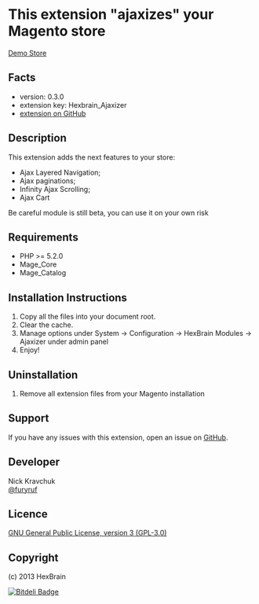 This extension "ajaxizes" your Magento store
=====================
[Demo Store](http://hexbrain.my.phpcloud.com/store)

Facts
-----
- version: 0.3.0
- extension key: Hexbrain_Ajaxizer
- [extension on GitHub](https://github.com/HexBrain/Ajaxizer)

Description
-----------
This extension adds the next features to your store:
- Ajax Layered Navigation;
- Ajax paginations;
- Infinity Ajax Scrolling;
- Ajax Cart

Be careful module is still beta, you can use it on your own risk

Requirements
------------
- PHP >= 5.2.0
- Mage_Core
- Mage_Catalog

Installation Instructions
-------------------------
1. Copy all the files into your document root.
2. Clear the cache.
3. Manage options under System -> Configuration -> HexBrain Modules -> Ajaxizer under admin panel
4. Enjoy!

Uninstallation
--------------
1. Remove all extension files from your Magento installation

Support
-------
If you have any issues with this extension, open an issue on [GitHub](https://github.com/HexBrain/Ajaxizer/issues).

Developer
---------
Nick Kravchuk  
[@furyruf](https://twitter.com/furyruf)

Licence
-------
[GNU General Public License, version 3 (GPL-3.0)](http://opensource.org/licenses/gpl-3.0.html)

Copyright
---------
(c) 2013 HexBrain


[![Bitdeli Badge](https://d2weczhvl823v0.cloudfront.net/HexBrain/ajaxizer/trend.png)](https://bitdeli.com/free "Bitdeli Badge")

